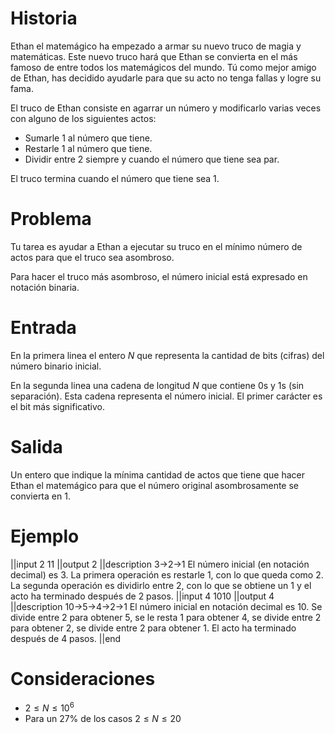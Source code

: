 # Historia

Ethan el matemágico ha empezado a armar su nuevo truco de magia y matemáticas. Este nuevo truco hará que Ethan se convierta en el más famoso de entre todos los matemágicos del mundo. Tú como mejor amigo de Ethan, has decidido ayudarle para que su acto no tenga fallas y logre su fama.

El truco de Ethan consiste en agarrar un número y modificarlo varias veces con alguno de los siguientes actos:

 - Sumarle 1 al número que tiene.
 - Restarle 1 al número que tiene.
 - Dividir entre 2 siempre y cuando el número que tiene sea par.

El truco termina cuando el número que tiene sea 1.

# Problema

Tu tarea es ayudar a Ethan a ejecutar su truco en el mínimo número de actos para que el truco sea asombroso.

Para hacer el truco más asombroso, el número inicial está expresado en notación binaria.

# Entrada

En la primera linea el entero $N$ que representa la cantidad de bits (cifras) del número binario inicial.

En la segunda linea una cadena de longitud $N$ que contiene $0$s y $1$s (sin separación). Esta cadena representa el número inicial. El primer carácter es el bit más significativo.

# Salida

Un entero que indique la mínima cantidad de actos que tiene que hacer Ethan el matemágico para que el número original asombrosamente se convierta en 1.

# Ejemplo

||input
2
11
||output
2
||description
3->2->1
El número inicial (en notación decimal) es 3.
La primera operación es restarle 1, con lo que queda como 2.
La segunda operación es dividirlo entre 2, con lo que se obtiene un 1 y el acto ha terminado después de 2 pasos.
||input
4
1010
||output
4
||description
10->5->4->2->1
El número inicial en notación decimal es 10.
Se divide entre 2 para obtener 5, se le resta 1 para obtener 4, se divide entre 2 para obtener 2, se divide entre 2 para obtener 1. El acto ha terminado después de 4 pasos.
||end

# Consideraciones
* $2\leq N \leq 10^6$
* Para un 27% de los casos $2\leq N \leq 20$

